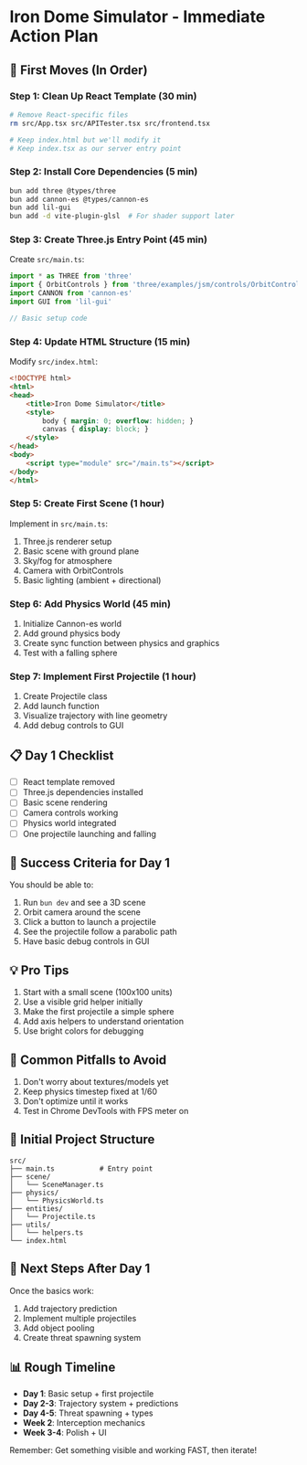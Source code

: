 # Iron Dome Simulator - Immediate Action Plan

## 🚀 First Moves (In Order)

### Step 1: Clean Up React Template (30 min)
```bash
# Remove React-specific files
rm src/App.tsx src/APITester.tsx src/frontend.tsx

# Keep index.html but we'll modify it
# Keep index.tsx as our server entry point
```

### Step 2: Install Core Dependencies (5 min)
```bash
bun add three @types/three
bun add cannon-es @types/cannon-es
bun add lil-gui
bun add -d vite-plugin-glsl  # For shader support later
```

### Step 3: Create Three.js Entry Point (45 min)
Create `src/main.ts`:
```typescript
import * as THREE from 'three'
import { OrbitControls } from 'three/examples/jsm/controls/OrbitControls'
import CANNON from 'cannon-es'
import GUI from 'lil-gui'

// Basic setup code
```

### Step 4: Update HTML Structure (15 min)
Modify `src/index.html`:
```html
<!DOCTYPE html>
<html>
<head>
    <title>Iron Dome Simulator</title>
    <style>
        body { margin: 0; overflow: hidden; }
        canvas { display: block; }
    </style>
</head>
<body>
    <script type="module" src="/main.ts"></script>
</body>
</html>
```

### Step 5: Create First Scene (1 hour)
Implement in `src/main.ts`:
1. Three.js renderer setup
2. Basic scene with ground plane
3. Sky/fog for atmosphere
4. Camera with OrbitControls
5. Basic lighting (ambient + directional)

### Step 6: Add Physics World (45 min)
1. Initialize Cannon-es world
2. Add ground physics body
3. Create sync function between physics and graphics
4. Test with a falling sphere

### Step 7: Implement First Projectile (1 hour)
1. Create Projectile class
2. Add launch function
3. Visualize trajectory with line geometry
4. Add debug controls to GUI

## 📋 Day 1 Checklist
- [ ] React template removed
- [ ] Three.js dependencies installed
- [ ] Basic scene rendering
- [ ] Camera controls working
- [ ] Physics world integrated
- [ ] One projectile launching and falling

## 🎯 Success Criteria for Day 1
You should be able to:
1. Run `bun dev` and see a 3D scene
2. Orbit camera around the scene
3. Click a button to launch a projectile
4. See the projectile follow a parabolic path
5. Have basic debug controls in GUI

## 💡 Pro Tips
1. Start with a small scene (100x100 units)
2. Use a visible grid helper initially
3. Make the first projectile a simple sphere
4. Add axis helpers to understand orientation
5. Use bright colors for debugging

## 🚧 Common Pitfalls to Avoid
1. Don't worry about textures/models yet
2. Keep physics timestep fixed at 1/60
3. Don't optimize until it works
4. Test in Chrome DevTools with FPS meter on

## 📁 Initial Project Structure
```
src/
├── main.ts           # Entry point
├── scene/
│   └── SceneManager.ts
├── physics/
│   └── PhysicsWorld.ts
├── entities/
│   └── Projectile.ts
├── utils/
│   └── helpers.ts
└── index.html
```

## 🔄 Next Steps After Day 1
Once the basics work:
1. Add trajectory prediction
2. Implement multiple projectiles
3. Add object pooling
4. Create threat spawning system

## 📊 Rough Timeline
- **Day 1**: Basic setup + first projectile
- **Day 2-3**: Trajectory system + predictions  
- **Day 4-5**: Threat spawning + types
- **Week 2**: Interception mechanics
- **Week 3-4**: Polish + UI

Remember: Get something visible and working FAST, then iterate!